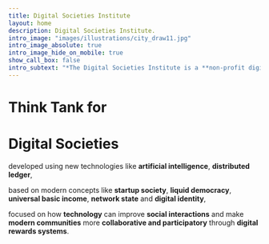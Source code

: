 ```yaml
---
title: Digital Societies Institute
layout: home
description: Digital Societies Institute.
intro_image: "images/illustrations/city_draw11.jpg"
intro_image_absolute: true
intro_image_hide_on_mobile: true
show_call_box: false
intro_subtext: "*The Digital Societies Institute is a **non-profit digital organization** that aims to **promote the development of digital cities** and to **support the creation of a digital society**."
---
```


# Think Tank for

# Digital Societies 

developed using new technologies like **artificial intelligence**, **distributed ledger**,

based on modern concepts like **startup society**, **liquid democracy**, **universal basic income**, **network state** and **digital identity**,

focused on how **technology** can improve **social interactions** and make **modern communities** more **collaborative and participatory** through **digital rewards systems**.